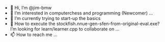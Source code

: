 - 👋 Hi, I’m @jim-bmw
- 👀 I’m interested in computerchess and programming (Newcomer) ...
- 🌱 I’m currently trying to start-up the basics
- 💞️ How to execute the stockfish.nnue-gen-sfen-from-original-eval.exe? I’m looking for learn/learner.cpp to collaborate on ...
- 📫 How to reach me ...

<!---
jim-bmw/jim-bmw is a ✨ special ✨ repository because its `README.md` (this file) appears on your GitHub profile.
You can click the Preview link to take a look at your changes.
--->
